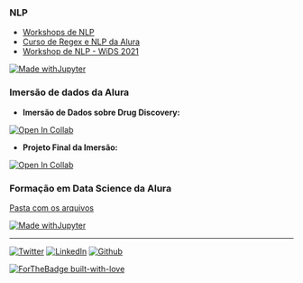 ### NLP

* [Workshops de NLP](https://github.com/lingsv/NLP-Workshops)
* [Curso de Regex e NLP da Alura](https://github.com/lingsv/nlp-modelos-linguagem)
* [Workshop de NLP - WiDS 2021](https://github.com/lingsv/wids_collaborative_workshop)

[![Made withJupyter](https://img.shields.io/badge/Made%20with-Jupyter-orange?style=for-the-badge&logo=Jupyter)](https://jupyter.org/try)

### Imersão de dados da Alura

* **Imersão de Dados sobre Drug Discovery:**

[![Open In Collab](https://colab.research.google.com/assets/colab-badge.svg)](https://github.com/lingsv/imersao_alura_dados)

* **Projeto Final da Imersão:**

[![Open In Collab](https://colab.research.google.com/assets/colab-badge.svg)](https://github.com/lingsv/imersao-dados-desafio-final)

### Formação em Data Science da Alura

[Pasta com os arquivos](https://github.com/lingsv/alura_ds)

[![Made withJupyter](https://img.shields.io/badge/Made%20with-Jupyter-orange?style=for-the-badge&logo=Jupyter)](https://jupyter.org/try)

*********************


[![Twitter](https://img.shields.io/badge/Twitter-1DA1F2?style=for-the-badge&logo=twitter&logoColor=white)](https://twitter.com/carol_gsv)
[![LinkedIn](https://img.shields.io/badge/LinkedIn-0077B5?style=for-the-badge&logo=linkedin&logoColor=white)](https://www.linkedin.com/in/anacarolinagsv/)
[![Github](https://img.shields.io/badge/GitHub-100000?style=for-the-badge&logo=github&logoColor=white)](https://github.com/lingsv/lingsv/)

[![ForTheBadge built-with-love](http://ForTheBadge.com/images/badges/built-with-love.svg)](https://GitHub.com/Naereen/)
